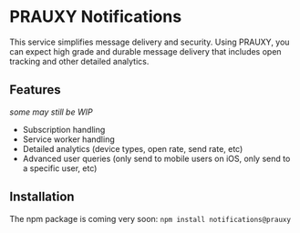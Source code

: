 # PRAUXY Notifications
This service simplifies message delivery and security. Using PRAUXY, you can expect high grade and durable message delivery that includes open tracking and other detailed analytics. 

## Features
_some may still be WIP_
* Subscription handling
* Service worker handling
* Detailed analytics (device types, open rate, send rate, etc)
* Advanced user queries (only send to mobile users on iOS, only send to a specific user, etc)

## Installation 
The npm package is coming very soon:
`npm install notifications@prauxy`
